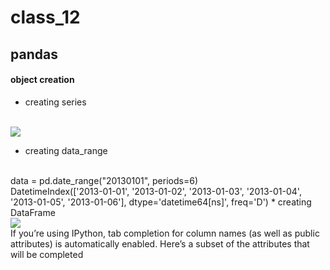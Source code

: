 # class_12

## pandas 
#### object creation 
* creating series 
<br>
<img src='https://i.stack.imgur.com/prcbg.png'/>

* creating data_range
<br>
 data = pd.date_range("20130101", periods=6)
 <br>
 DatetimeIndex(['2013-01-01', '2013-01-02', '2013-01-03', '2013-01-04',
               '2013-01-05', '2013-01-06'],
              dtype='datetime64[ns]', freq='D')
* creating DataFrame
<br>
<img src='https://miro.medium.com/max/1400/1*vzmPwGDPh5ZeTJdqvWKZ9g.png'/>

<br>
If you’re using IPython, tab completion for column names (as well as public attributes) is automatically enabled. Here’s a subset of the attributes that will be completed
